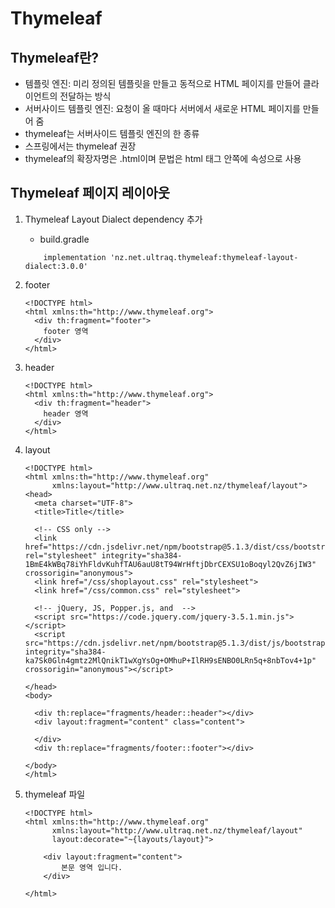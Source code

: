 Thymeleaf
==========

Thymeleaf란?
-------------
- 템플릿 엔진: 미리 정의된 템플릿을 만들고 동적으로 HTML 페이지를 만들어 클라이언트의 전달하는 방식
- 서버사이드 템플릿 엔진: 요청이 올 때마다 서버에서 새로운 HTML 페이지를 만들어 줌
- thymeleaf는 서버사이드 템플릿 엔진의 한 종류
- 스프링에서는 thymeleaf 권장
- thymeleaf의 확장자명은 .html이며 문법은 html 태그 안쪽에 속성으로 사용

Thymeleaf 페이지 레이아웃
-----------------------
1. Thymeleaf Layout Dialect dependency 추가
    - build.gradle
   ````
       implementation 'nz.net.ultraq.thymeleaf:thymeleaf-layout-dialect:3.0.0'
   ````

2. footer
    ````
   <!DOCTYPE html>
    <html xmlns:th="http://www.thymeleaf.org">
      <div th:fragment="footer">
        footer 영역
      </div>
    </html>
   ````

3. header
    ````
   <!DOCTYPE html>
    <html xmlns:th="http://www.thymeleaf.org">
      <div th:fragment="header">
        header 영역
      </div>
    </html>
   ````
   
4. layout
    ````
   <!DOCTYPE html>
    <html xmlns:th="http://www.thymeleaf.org"
          xmlns:layout="http://www.ultraq.net.nz/thymeleaf/layout">
    <head>
      <meta charset="UTF-8">
      <title>Title</title>
    
      <!-- CSS only -->
      <link href="https://cdn.jsdelivr.net/npm/bootstrap@5.1.3/dist/css/bootstrap.min.css" rel="stylesheet" integrity="sha384-1BmE4kWBq78iYhFldvKuhfTAU6auU8tT94WrHftjDbrCEXSU1oBoqyl2QvZ6jIW3" crossorigin="anonymous">
      <link href="/css/shoplayout.css" rel="stylesheet">
      <link href="/css/common.css" rel="stylesheet">
    
      <!-- jQuery, JS, Popper.js, and  -->
      <script src="https://code.jquery.com/jquery-3.5.1.min.js"></script>
      <script src="https://cdn.jsdelivr.net/npm/bootstrap@5.1.3/dist/js/bootstrap.bundle.min.js" integrity="sha384-ka7Sk0Gln4gmtz2MlQnikT1wXgYsOg+OMhuP+IlRH9sENBO0LRn5q+8nbTov4+1p" crossorigin="anonymous"></script>
    
    </head>
    <body>
    
      <div th:replace="fragments/header::header"></div>
      <div layout:fragment="content" class="content">
    
      </div>
      <div th:replace="fragments/footer::footer"></div>
    
    </body>
    </html>
    ````
   
5. thymeleaf 파일
    ````
   <!DOCTYPE html>
    <html xmlns:th="http://www.thymeleaf.org"
          xmlns:layout="http://www.ultraq.net.nz/thymeleaf/layout"
          layout:decorate="~{layouts/layout}">
    
        <div layout:fragment="content">
            본문 영역 입니다.
        </div>
    
    </html> 
   ````

